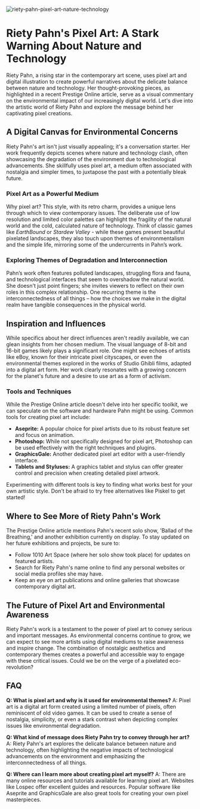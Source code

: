 ![riety-pahn-pixel-art-nature-technology](https://images.pexels.com/photos/18069362/pexels-photo-18069362.png?auto=compress&cs=tinysrgb&fit=crop&h=627&w=1200)

# Riety Pahn's Pixel Art: A Stark Warning About Nature and Technology

Riety Pahn, a rising star in the contemporary art scene, uses pixel art and digital illustration to create powerful narratives about the delicate balance between nature and technology. Her thought-provoking pieces, as highlighted in a recent Prestige Online article, serve as a visual commentary on the environmental impact of our increasingly digital world. Let's dive into the artistic world of Riety Pahn and explore the message behind her captivating pixel creations.

## A Digital Canvas for Environmental Concerns

Riety Pahn's art isn't just visually appealing; it's a conversation starter. Her work frequently depicts scenes where nature and technology clash, often showcasing the degradation of the environment due to technological advancements. She skillfully uses pixel art, a medium often associated with nostalgia and simpler times, to juxtapose the past with a potentially bleak future.

### Pixel Art as a Powerful Medium

Why pixel art? This style, with its retro charm, provides a unique lens through which to view contemporary issues. The deliberate use of low resolution and limited color palettes can highlight the fragility of the natural world and the cold, calculated nature of technology. Think of classic games like *EarthBound* or *Stardew Valley* - while these games present beautiful pixelated landscapes, they also touch upon themes of environmentalism and the simple life, mirroring some of the undercurrents in Pahn’s work.

### Exploring Themes of Degradation and Interconnection

Pahn’s work often features polluted landscapes, struggling flora and fauna, and technological interfaces that seem to overshadow the natural world. She doesn't just point fingers; she invites viewers to reflect on their own roles in this complex relationship. One recurring theme is the interconnectedness of all things – how the choices we make in the digital realm have tangible consequences in the physical world.

## Inspiration and Influences

While specifics about her direct influences aren't readily available, we can glean insights from her chosen medium. The visual language of 8-bit and 16-bit games likely plays a significant role. One might see echoes of artists like eBoy, known for their intricate pixel cityscapes, or even the environmental themes explored in the works of Studio Ghibli films, adapted into a digital art form. Her work clearly resonates with a growing concern for the planet's future and a desire to use art as a form of activism.

### Tools and Techniques

While the Prestige Online article doesn't delve into her specific toolkit, we can speculate on the software and hardware Pahn might be using. Common tools for creating pixel art include:

*   **Aseprite:** A popular choice for pixel artists due to its robust feature set and focus on animation.
*   **Photoshop:** While not specifically designed for pixel art, Photoshop can be used effectively with the right techniques and plugins.
*   **GraphicsGale:** Another dedicated pixel art editor with a user-friendly interface.
*   **Tablets and Styluses:** A graphics tablet and stylus can offer greater control and precision when creating detailed pixel artwork.

Experimenting with different tools is key to finding what works best for your own artistic style. Don't be afraid to try free alternatives like Piskel to get started!

## Where to See More of Riety Pahn's Work

The Prestige Online article mentions Pahn's recent solo show, 'Ballad of the Breathing,' and another exhibition currently on display. To stay updated on her future exhibitions and projects, be sure to:

*   Follow 1010 Art Space (where her solo show took place) for updates on featured artists.
*   Search for Riety Pahn's name online to find any personal websites or social media profiles she may have.
*   Keep an eye on art publications and online galleries that showcase contemporary digital art.

## The Future of Pixel Art and Environmental Awareness

Riety Pahn's work is a testament to the power of pixel art to convey serious and important messages. As environmental concerns continue to grow, we can expect to see more artists using digital mediums to raise awareness and inspire change. The combination of nostalgic aesthetics and contemporary themes creates a powerful and accessible way to engage with these critical issues. Could we be on the verge of a pixelated eco-revolution?

## FAQ

**Q: What is pixel art and why is it used for environmental themes?**
A: Pixel art is a digital art form created using a limited number of pixels, often reminiscent of old video games. It can be used to create a sense of nostalgia, simplicity, or even a stark contrast when depicting complex issues like environmental degradation.

**Q: What kind of message does Riety Pahn try to convey through her art?**
A: Riety Pahn's art explores the delicate balance between nature and technology, often highlighting the negative impacts of technological advancements on the environment and emphasizing the interconnectedness of all things.

**Q: Where can I learn more about creating pixel art myself?**
A: There are many online resources and tutorials available for learning pixel art. Websites like Lospec offer excellent guides and resources. Popular software like Aseprite and GraphicsGale are also great tools for creating your own pixel masterpieces.